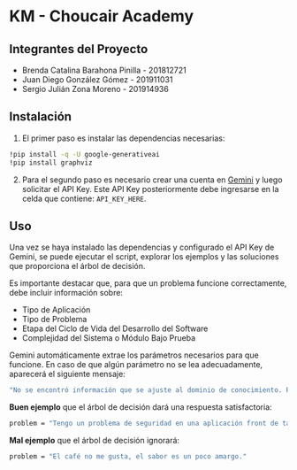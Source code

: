 # KM - Choucair Academy

## Integrantes del Proyecto
- Brenda Catalina Barahona Pinilla - 201812721
- Juan Diego González Gómez - 201911031
- Sergio Julián Zona Moreno - 201914936

## Instalación

1. El primer paso es instalar las dependencias necesarias:

```bash
!pip install -q -U google-generativeai
!pip install graphviz
```
2. Para el segundo paso es necesario crear una cuenta en [Gemini](https://ai.google.dev/pricing?hl=es-419) y luego solicitar el API Key. Este API Key posteriormente debe ingresarse en la celda que contiene: `API_KEY_HERE`.

## Uso
Una vez se haya instalado las dependencias y configurado el API Key de Gemini, se puede ejecutar el script, explorar los ejemplos y las soluciones que proporciona el árbol de decisión.

Es importante destacar que, para que un problema funcione correctamente, debe incluir información sobre:

- Tipo de Aplicación
- Tipo de Problema
- Etapa del Ciclo de Vida del Desarrollo del Software
- Complejidad del Sistema o Módulo Bajo Prueba
  
Gemini automáticamente extrae los parámetros necesarios para que funcione. En caso de que algún parámetro no se lea adecuadamente, aparecerá el siguiente mensaje:

```bash
"No se encontró información que se ajuste al dominio de conocimiento. Por favor detalle: el tipo, el problema, la etapa y la complejidad que afectan la aplicación."
```

**Buen ejemplo** que el árbol de decisión dará una respuesta satisfactoria:

```bash
problem = "Tengo un problema de seguridad en una aplicación front de tamaño mediano, estamos en un desarrollo inicial pero no comprendo ¿Qué puede mejorar?"
```

**Mal ejemplo** que el árbol de decisión ignorará:

```bash
problem = "El café no me gusta, el sabor es un poco amargo."
```


